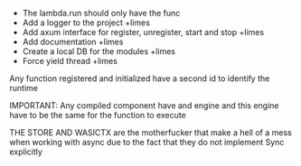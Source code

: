 - The lambda.run should only have the func
- Add a logger to the project +limes
- Add axum interface for register, unregister, start and stop +limes
- Add documentation +limes
- Create a local DB for the modules +limes
- Force yield thread +limes

Any function registered and initialized have a second id to identify the runtime

IMPORTANT:
Any compiled component have and engine and this engine have to be the same for the function to execute

THE STORE AND WASICTX are the motherfucker that make a hell of a mess when working with async due to the fact that they do not implement Sync explicitly
